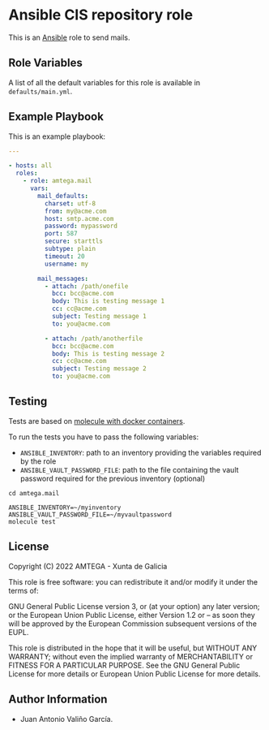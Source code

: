 # Ansible CIS repository role

This is an [Ansible](http://www.ansible.com) role to send mails.

## Role Variables

A list of all the default variables for this role is available in `defaults/main.yml`.

## Example Playbook

This is an example playbook:

```yaml
---

- hosts: all
  roles:
    - role: amtega.mail
      vars:
        mail_defaults:
          charset: utf-8
          from: my@acme.com
          host: smtp.acme.com
          password: mypassword
          port: 587
          secure: starttls          
          subtype: plain
          timeout: 20          
          username: my

        mail_messages:
          - attach: /path/onefile
            bcc: bcc@acme.com
            body: This is testing message 1
            cc: cc@acme.com        
            subject: Testing message 1
            to: you@acme.com

          - attach: /path/anotherfile
            bcc: bcc@acme.com
            body: This is testing message 2
            cc: cc@acme.com        
            subject: Testing message 2
            to: you@acme.com            
```

## Testing

Tests are based on [molecule with docker containers](https://molecule.readthedocs.io/en/latest/installation.html).

To run the tests you have to pass the following variables:

- `ANSIBLE_INVENTORY`: path to an inventory providing the variables required by the role
- `ANSIBLE_VAULT_PASSWORD_FILE`: path to the file containing the vault password required for the previous inventory (optional)

```shell
cd amtega.mail

ANSIBLE_INVENTORY=~/myinventory ANSIBLE_VAULT_PASSWORD_FILE=~/myvaultpassword
molecule test
```

## License

Copyright (C) 2022 AMTEGA - Xunta de Galicia

This role is free software: you can redistribute it and/or modify it under the terms of:

GNU General Public License version 3, or (at your option) any later version; or the European Union Public License, either Version 1.2 or – as soon they will be approved by the European Commission ­subsequent versions of the EUPL.

This role is distributed in the hope that it will be useful, but WITHOUT ANY WARRANTY; without even the implied warranty of MERCHANTABILITY or FITNESS FOR A PARTICULAR PURPOSE.  See the GNU General Public License for more details or European Union Public License for more details.

## Author Information

- Juan Antonio Valiño García.

